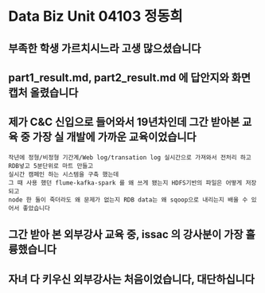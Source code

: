 # Data Biz Unit 04103 정동희

## 부족한 학생 가르치시느라 고생 많으셨습니다
## part1_result.md,  part2_result.md 에 답안지와 화면캡처 올렸습니다

## 제가 C&C 신입으로 들어와서 19년차인데 그간 받아본 교육 중 가장 실 개발에 가까운 교육이었습니다

```
작년에 정형/비정형 기간계/Web log/transation log 실시간으로 가져와서 전처리 하고 RDB넣고 5분단위로 마트 만들고 
실시간 캠페인 하는 시스템을 구축 했는데
그 때 사용 했던 flume-kafka-spark 를 왜 쓰게 됐는지 HDFS기반의 파일은 어떻게 저장되고
node 한 둘이 죽더라도 왜 문제가 없는지 RDB data는 왜 sqoop으로 내리는지 배울 수 있어서 좋았습니다
```

## 그간 받아 본 외부강사 교육 중, issac 의 강사분이 가장 훌륭했습니다
## 자녀 다 키우신 외부강사는 처음이었습니다, 대단하십니다
